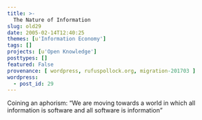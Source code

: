 ```yaml
---
title: >-
  The Nature of Information
slug: old29
date: 2005-02-14T12:40:25
themes: [u'Information Economy']
tags: []
projects: [u'Open Knowledge']
posttypes: []
featured: False
provenance: [ wordpress, rufuspollock.org, migration-201703 ]
wordpress:
  - post_id: 29
---
```


<p>
Coining an aphorism: <q>We are moving towards a world in which all information is software and all software is information</q></p>

